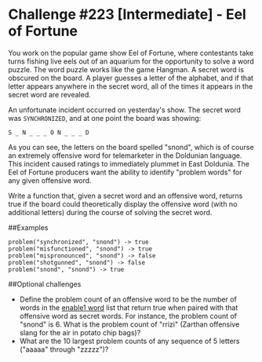 # Challenge #223 [Intermediate] - Eel of Fortune

You work on the popular game show Eel of Fortune, where contestants take turns fishing live eels out of an aquarium for the opportunity to solve a word puzzle. The word puzzle works like the game Hangman. A secret word is obscured on the board. A player guesses a letter of the alphabet, and if that letter appears anywhere in the secret word, all of the times it appears in the secret word are revealed.

An unfortunate incident occurred on yesterday's show. The secret word was `SYNCHRONIZED`, and at one point the board was showing:
```
S _ N _ _ _ O N _ _ _ D
```
As you can see, the letters on the board spelled "snond", which is of course an extremely offensive word for telemarketer in the Doldunian language. This incident caused ratings to immediately plummet in East Doldunia. The Eel of Fortune producers want the ability to identify "problem words" for any given offensive word.

Write a function that, given a secret word and an offensive word, returns true if the board could theoretically display the offensive word (with no additional letters) during the course of solving the secret word.

##Examples
```
problem("synchronized", "snond") -> true
problem("misfunctioned", "snond") -> true
problem("mispronounced", "snond") -> false
problem("shotgunned", "snond") -> false
problem("snond", "snond") -> true
```

##Optional challenges

- Define the problem count of an offensive word to be the number of words in the [enable1 word](https://code.google.com/p/dotnetperls-controls/downloads/detail?name=enable1.txt) list that return true when paired with that offensive word as secret words. For instance, the problem count of "snond" is 6. What is the problem count of "rrizi" (Zarthan offensive slang for the air in potato chip bags)?
- What are the 10 largest problem counts of any sequence of 5 letters ("aaaaa" through "zzzzz")?
